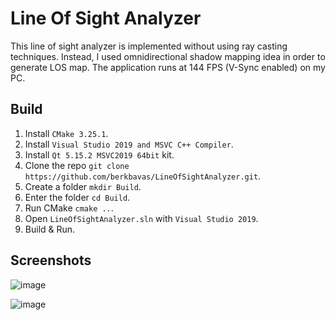 # Line Of Sight Analyzer
This line of sight analyzer is implemented without using ray casting techniques. Instead, I used omnidirectional shadow mapping idea in order to generate LOS map.
The application runs at 144 FPS (V-Sync enabled) on my PC.

## Build
1) Install `CMake 3.25.1`.
2) Install `Visual Studio 2019 and MSVC C++ Compiler`.
3) Install `Qt 5.15.2 MSVC2019 64bit` kit.
4) Clone the repo `git clone https://github.com/berkbavas/LineOfSightAnalyzer.git`.
5) Create a folder `mkdir Build`.
6) Enter the folder `cd Build`.
7) Run CMake `cmake ..`.
8) Open `LineOfSightAnalyzer.sln` with `Visual Studio 2019`.
9) Build & Run.

## Screenshots

![image](https://user-images.githubusercontent.com/53399385/201484129-67f08fa8-5f10-4456-af9e-e9180bfe404d.png)

![image](https://user-images.githubusercontent.com/53399385/201484169-9099b497-c876-4145-8332-6c7a50e5621d.png)
